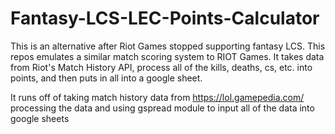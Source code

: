 # Fantasy-LCS-LEC-Points-Calculator
This is an alternative after Riot Games stopped supporting fantasy LCS. This repos emulates a similar match scoring system to RIOT Games. It takes data from Riot's Match History API, process all of the kills, deaths, cs, etc. into points, and then puts in all into a google sheet.

It runs off of taking match history data from https://lol.gamepedia.com/ processing the data and using gspread module to input all of the data into google sheets
